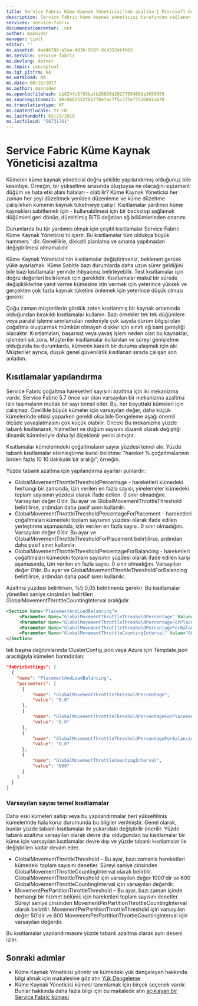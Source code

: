 ```yaml
---
title: Service Fabric Küme Kaynak Yöneticisi'nde azaltma | Microsoft Docs
description: Service Fabric küme kaynak yöneticisi tarafından sağlanan kısıtlamalar yapılandırmayı öğrenin.
services: service-fabric
documentationcenter: .net
author: masnider
manager: timlt
editor: ''
ms.assetid: 4a44678b-a5aa-4d30-958f-dc4332ebfb63
ms.service: service-fabric
ms.devlang: dotnet
ms.topic: conceptual
ms.tgt_pltfrm: NA
ms.workload: NA
ms.date: 08/18/2017
ms.author: masnider
ms.openlocfilehash: b1824fc5f93bafb26650d28277054869a3659099
ms.sourcegitcommit: 90c6b63552f6b7f8efac7f5c375e77526841a678
ms.translationtype: MT
ms.contentlocale: tr-TR
ms.lasthandoff: 02/23/2019
ms.locfileid: "56731761"
---
```

# <a name="throttling-the-service-fabric-cluster-resource-manager"></a>Service Fabric Küme Kaynak Yöneticisi azaltma
Kümenin küme kaynak yöneticisi doğru şekilde yapılandırmış olduğunuz bile kesintiye. Örneğin, bir yükseltme sırasında oluştuysa ne olacağını eşzamanlı düğüm ve hata etki alanı hataları - olabilir? Küme Kaynak Yöneticisi her zaman her şeyi düzeltmek yeniden düzenleme ve küme düzeltme çalışılırken kümenin kaynak tüketmeye çalışır. Kısıtlamalar yardımcı küme kaynakları sabitlemek için - kullanabilmesi için bir backstop sağlamak düğümleri geri dönün, düzeltilmiş BITS dağıtılan ağ bölümlerinden onarımı.

Durumlarda bu tür yardımcı olmak için çeşitli kısıtlamalar Service Fabric Küme Kaynak Yöneticisi'ni içerir. Bu kısıtlamalar tüm oldukça büyük hammers ' dir. Genellikle, dikkatli planlama ve sınama yapılmadan değiştirilmesi olmamalıdır.

Küme Kaynak Yöneticisi'nin kısıtlamalar değiştirirseniz, beklenen gerçek yüke ayarlamak. Küme Sabitle bazı durumlarda daha uzun sürer geldiğini bile bazı kısıtlamalar yerinde ihtiyacınız belirleyebilir. Test kısıtlamalar için doğru değerleri belirlemek için gereklidir. Kısıtlamalar makul bir sürede değişikliklerine yanıt verme kümesine izin vermek için yeterince yüksek ve gerçekten çok fazla kaynak tüketimi önlemek için yeterince düşük olması gerekir. 

Çoğu zaman müşterilerin gördük zaten kısıtlanmış bir kaynak ortamında olduğundan bırakıldı kısıtlamalar kullanın. Bazı örnekler tek tek düğümlere veya paralel işleme sınırlamaları nedeniyle çok sayıda durum bilgisi olan çoğaltma oluşturmak mümkün olmayan diskler için sınırlı ağ bant genişliği olacaktır. Kısıtlamaları, başarısız veya yavaş işlem neden olan bu kaynaklar, işlemleri sık zora. Müşteriler kısıtlamalar kullanılan ve süreyi genişletme olduğunda bu durumlarda, kümenin kararlı bir duruma ulaşmak için alır. Müşteriler ayrıca, düşük genel güvenilirlik kısıtlanan sırada çalışan son anladım.


## <a name="configuring-the-throttles"></a>Kısıtlamalar yapılandırma

Service Fabric çoğaltma hareketleri sayısını azaltma için iki mekanizma vardır. Service Fabric 5.7 önce var olan varsayılan bir mekanizma azaltma izin taşımaların mutlak bir sayı temsil eder. Bu, her boyuttaki kümeleri için çalışmaz. Özellikle büyük kümeler için varsayılan değer, daha küçük kümelerinde etkisi yaparken gerekli olsa bile Dengeleme aşağı önemli ölçüde yavaşlatmasını çok küçük olabilir. Önceki Bu mekanizma yüzde tabanlı kısıtlanarak, hizmetleri ve düğüm sayısını düzenli olarak değiştiği dinamik kümeleriyle daha iyi ölçeklenir yerini almıştır.

Kısıtlamalar kümelerindeki çoğaltmaların sayısı yüzdesi temel alır. Yüzde tabanlı kısıtlamalar etkinleştirme kuralı belirtme: "hareket % çoğaltmalarının birden fazla 10 10 dakikalık bir aralığı", örneğin.

Yüzde tabanlı azaltma için yapılandırma ayarları şunlardır:

  - GlobalMovementThrottleThresholdPercentage - hareketleri kümedeki herhangi bir zamanda, izin verilen en fazla sayısı, yinelemeler kümedeki toplam sayısının yüzdesi olarak ifade edilen. 0 sınır olmadığını. Varsayılan değer 0’dır. Bu ayar ve GlobalMovementThrottleThreshold belirtilirse, ardından daha pasif sınırı kullanılır.
  - GlobalMovementThrottleThresholdPercentageForPlacement - hareketleri çoğaltmaları kümedeki toplam sayısının yüzdesi olarak ifade edilen yerleştirme aşamasında, izin verilen en fazla sayısı. 0 sınır olmadığını. Varsayılan değer 0’dır. Bu ayar ve GlobalMovementThrottleThresholdForPlacement belirtilirse, ardından daha pasif sınırı kullanılır.
  - GlobalMovementThrottleThresholdPercentageForBalancing - hareketleri çoğaltmaları kümedeki toplam sayısının yüzdesi olarak ifade edilen karşı aşamasında, izin verilen en fazla sayısı. 0 sınır olmadığını. Varsayılan değer 0’dır. Bu ayar ve GlobalMovementThrottleThresholdForBalancing belirtilirse, ardından daha pasif sınırı kullanılır.

Azaltma yüzdesi belirtirken, %5 0,05 belirtmeniz gerekir. Bu kısıtlamalar yönetilen saniye cinsinden belirtilen GlobalMovementThrottleCountingInterval aralığıdır.


``` xml
<Section Name="PlacementAndLoadBalancing">
     <Parameter Name="GlobalMovementThrottleThresholdPercentage" Value="0" />
     <Parameter Name="GlobalMovementThrottleThresholdPercentageForPlacement" Value="0" />
     <Parameter Name="GlobalMovementThrottleThresholdPercentageForBalancing" Value="0" />
     <Parameter Name="GlobalMovementThrottleCountingInterval" Value="600" />
</Section>
```

tek başına dağıtımlarında ClusterConfig.json veya Azure için Template.json aracılığıyla kümeleri barındırılan:

```json
"fabricSettings": [
  {
    "name": "PlacementAndLoadBalancing",
    "parameters": [
      {
          "name": "GlobalMovementThrottleThresholdPercentage",
          "value": "0.0"
      },
      {
          "name": "GlobalMovementThrottleThresholdPercentageForPlacement",
          "value": "0.0"
      },
      {
          "name": "GlobalMovementThrottleThresholdPercentageForBalancing",
          "value": "0.0"
      },
      {
          "name": "GlobalMovementThrottleCountingInterval",
          "value": "600"
      }
    ]
  }
]
```

### <a name="default-count-based-throttles"></a>Varsayılan sayısı temel kısıtlamalar
Daha eski kümeleri sahip veya bu yapılandırmalar beri yükseltilmiş kümelerinde hala korur durumunda bu bilgiler verilmiştir. Genel olarak, bunlar yüzde tabanlı kısıtlamalar ile yukarıdaki değiştirilir önerilir. Yüzde tabanlı azaltma varsayılan olarak devre dışı olduğundan bu kısıtlamalar bir küme için varsayılan kısıtlamalar devre dışı ve yüzde tabanlı kısıtlamalar ile değiştirilen kadar devam eder. 

  - GlobalMovementThrottleThreshold – Bu ayar, bazı zamanla hareketleri kümedeki toplam sayısını denetler. Süreyi saniye cinsinden GlobalMovementThrottleCountingInterval olarak belirtilir. GlobalMovementThrottleThreshold için varsayılan değer 1000'dir ve 600 GlobalMovementThrottleCountingInterval için varsayılan değerdir.
  - MovementPerPartitionThrottleThreshold – Bu ayar, bazı zaman içinde herhangi bir hizmet bölümü için hareketleri toplam sayısını denetler. Süreyi saniye cinsinden MovementPerPartitionThrottleCountingInterval olarak belirtilir. MovementPerPartitionThrottleThreshold için varsayılan değer 50'dir ve 600 MovementPerPartitionThrottleCountingInterval için varsayılan değerdir.

Bu kısıtlamalar yapılandırmasını yüzde tabanlı azaltma olarak aynı deseni izler.

## <a name="next-steps"></a>Sonraki adımlar
- Küme Kaynak Yöneticisi yönetir ve kümedeki yük dengeleyen hakkında bilgi almak için makalesine göz atın [Yük Dengeleme](service-fabric-cluster-resource-manager-balancing.md)
- Küme Kaynak Yöneticisi kümesi tanımlamak için birçok seçenek vardır. Bunlar hakkında daha fazla bilgi için bu makalede atın [açıklayan bir Service Fabric kümesi](service-fabric-cluster-resource-manager-cluster-description.md)
